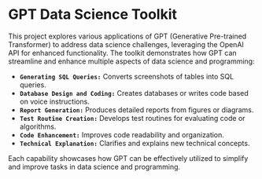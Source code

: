# GPT Data Science Toolkit

This project explores various applications of GPT (Generative Pre-trained Transformer) to address data science challenges, leveraging the OpenAI API for enhanced functionality. The toolkit demonstrates how GPT can streamline and enhance multiple aspects of data science and programming:

- **`Generating SQL Queries:`** Converts screenshots of tables into SQL queries.
- **`Database Design and Coding:`** Creates databases or writes code based on voice instructions.
- **`Report Generation:`** Produces detailed reports from figures or diagrams.
- **`Test Routine Creation:`** Develops test routines for evaluating code or algorithms.
- **`Code Enhancement:`** Improves code readability and organization.
- **`Technical Explanation:`** Clarifies and explains new technical concepts.
  
Each capability showcases how GPT can be effectively utilized to simplify and improve tasks in data science and programming.
